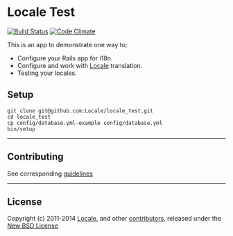 # Locale Test

[![Build Status](https://api.travis-ci.org/Locale/locale_test.png?branch=master)](https://travis-ci.org/Locale/locale_test)
[![Code Climate](https://codeclimate.com/github/Locale/locale_test.png)](https://codeclimate.com/github/Locale/locale_test)

This is an app to demonstrate one way to;

- Configure your Rails app for i18n.
- Configure and work with [Locale][2] translation.
- Testing your locales.

## Setup

    git clone git@github.com:Locale/locale_test.git
    cd locale_test
    cp config/database.yml-example config/database.yml
    bin/setup

---

## Contributing

See corresponding [guidelines][1]

---

## License

Copyright (c) 2011-2014 [Locale][2], and other [contributors][3], released under the [New BSD License][4]

[1]: https://github.com/Locale/locale_test/blob/master/CONTRIBUTING.md
[2]: https://github.com/Locale
[3]: https://github.com/Locale/locale_test/contributors
[4]: https://github.com/Locale/locale_test/blob/master/LICENSE.md
